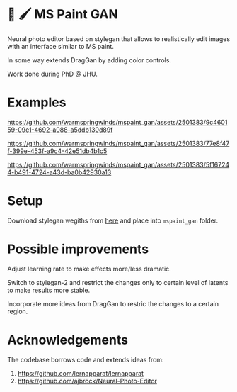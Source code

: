 # :art: :paintbrush:  MS Paint GAN
Neural photo editor based on stylegan that allows to realistically edit images with an interface similar to MS paint.

In some way extends DragGan by adding color controls.

Work done during PhD @ JHU. 

# Examples

https://github.com/warmspringwinds/mspaint_gan/assets/2501383/9c460159-09e1-4692-a088-a5ddb130d89f

https://github.com/warmspringwinds/mspaint_gan/assets/2501383/77e8f47f-399e-453f-a9c4-42e51db4b1c5


https://github.com/warmspringwinds/mspaint_gan/assets/2501383/5f167244-b491-4724-a43d-ba0b42930a13


# Setup

Download stylegan wegiths from [here](https://github.com/lernapparat/lernapparat/releases/download/v2019-02-01/karras2019stylegan-ffhq-1024x1024.for_g_all.pt) and place into ```mspaint_gan``` folder.

# Possible improvements

Adjust learning rate to make effects more/less dramatic.

Switch to stylegan-2 and restrict the changes only to certain level of latents to make results more stable.

Incorporate more ideas from DragGan to restric the changes to a certain region.

# Acknowledgements

The codebase borrows code and extends ideas from:
1. https://github.com/lernapparat/lernapparat
2. https://github.com/ajbrock/Neural-Photo-Editor

